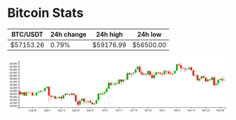 # Bitcoin Stats

BTC/USDT|24h change|24h high|24h low|
|---|---|---|---|
|$57153.26|0.79%|$59176.99|$56500.00|

<img src="./chart.svg">
